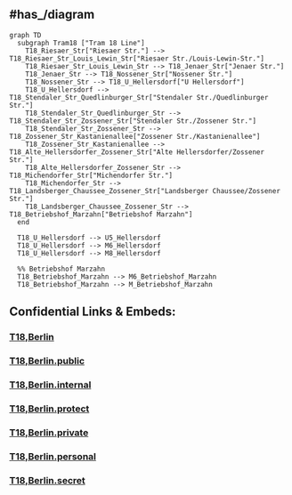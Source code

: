 
## #has_/diagram 


```mermaid
graph TD
  subgraph Tram18 ["Tram 18 Line"]
    T18_Riesaer_Str["Riesaer Str."] --> T18_Riesaer_Str_Louis_Lewin_Str["Riesaer Str./Louis-Lewin-Str."]
    T18_Riesaer_Str_Louis_Lewin_Str --> T18_Jenaer_Str["Jenaer Str."]
    T18_Jenaer_Str --> T18_Nossener_Str["Nossener Str."]
    T18_Nossener_Str --> T18_U_Hellersdorf["U Hellersdorf"]
    T18_U_Hellersdorf --> T18_Stendaler_Str_Quedlinburger_Str["Stendaler Str./Quedlinburger Str."]
    T18_Stendaler_Str_Quedlinburger_Str --> T18_Stendaler_Str_Zossener_Str["Stendaler Str./Zossener Str."]
    T18_Stendaler_Str_Zossener_Str --> T18_Zossener_Str_Kastanienallee["Zossener Str./Kastanienallee"]
    T18_Zossener_Str_Kastanienallee --> T18_Alte_Hellersdorfer_Zossener_Str["Alte Hellersdorfer/Zossener Str."]
    T18_Alte_Hellersdorfer_Zossener_Str --> T18_Michendorfer_Str["Michendorfer Str."]
    T18_Michendorfer_Str --> T18_Landsberger_Chaussee_Zossener_Str["Landsberger Chaussee/Zossener Str."]
    T18_Landsberger_Chaussee_Zossener_Str --> T18_Betriebshof_Marzahn["Betriebshof Marzahn"]
  end

  T18_U_Hellersdorf --> U5_Hellersdorf
  T18_U_Hellersdorf --> M6_Hellersdorf
  T18_U_Hellersdorf --> M8_Hellersdorf

  %% Betriebshof Marzahn
  T18_Betriebshof_Marzahn --> M6_Betriebshof_Marzahn
  T18_Betriebshof_Marzahn --> M_Betriebshof_Marzahn

```


## Confidential Links & Embeds: 

### [T18,Berlin](/_Standards/Earth/Continent/Europe/Europe~Central/Germany/Germany~West/State~Berlin/cities~Berlin/cities~Berlin/Berlin-city/Tram,Berlin/T18,Berlin.md) 

### [T18,Berlin.public](/_public/Earth/Continent/Europe/Europe~Central/Germany/Germany~West/State~Berlin/cities~Berlin/cities~Berlin/Berlin-city/Tram,Berlin/T18,Berlin.public.md) 

### [T18,Berlin.internal](/_internal/Earth/Continent/Europe/Europe~Central/Germany/Germany~West/State~Berlin/cities~Berlin/cities~Berlin/Berlin-city/Tram,Berlin/T18,Berlin.internal.md) 

### [T18,Berlin.protect](/_protect/Earth/Continent/Europe/Europe~Central/Germany/Germany~West/State~Berlin/cities~Berlin/cities~Berlin/Berlin-city/Tram,Berlin/T18,Berlin.protect.md) 

### [T18,Berlin.private](/_private/Earth/Continent/Europe/Europe~Central/Germany/Germany~West/State~Berlin/cities~Berlin/cities~Berlin/Berlin-city/Tram,Berlin/T18,Berlin.private.md) 

### [T18,Berlin.personal](/_personal/Earth/Continent/Europe/Europe~Central/Germany/Germany~West/State~Berlin/cities~Berlin/cities~Berlin/Berlin-city/Tram,Berlin/T18,Berlin.personal.md) 

### [T18,Berlin.secret](/_secret/Earth/Continent/Europe/Europe~Central/Germany/Germany~West/State~Berlin/cities~Berlin/cities~Berlin/Berlin-city/Tram,Berlin/T18,Berlin.secret.md)

